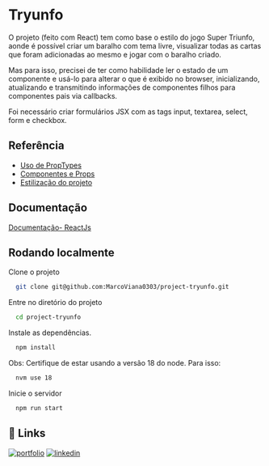 # Tryunfo

O projeto (feito com React) tem como base o estilo do jogo Super Triunfo, aonde é possível criar um baralho com tema livre, visualizar todas as cartas que foram adicionadas ao mesmo e jogar com o baralho criado. 

Mas para isso, precisei de ter como habilidade ler o estado de um componente e usá-lo para alterar o que é exibido no browser, inicializando, atualizando e transmitindo informações de componentes filhos para componentes pais via callbacks.

Foi necessário criar formulários JSX com as tags input, textarea, select, form e checkbox. 



## Referência

 - [Uso de PropTypes](https://legacy.reactjs.org/docs/typechecking-with-proptypes.html)
 - [Componentes e Props](https://legacy.reactjs.org/docs/components-and-props.html)
 - [Estilização do projeto](https://uiverse.io/Praashoo7/brave-moose-56)


## Documentação

[Documentação- ReactJs](https://legacy.reactjs.org/docs/getting-started.html)


## Rodando localmente

Clone o projeto

```bash
  git clone git@github.com:MarcoViana0303/project-tryunfo.git
```

Entre no diretório do projeto

```bash
  cd project-tryunfo
```

Instale as dependências.

```bash
  npm install
```

Obs: Certifique de estar usando a versão 18 do node. Para isso:
```bash
  nvm use 18
```


Inicie o servidor

```bash
  npm run start
```


## 🔗 Links
[![portfolio](https://img.shields.io/badge/my_portfolio-000?style=for-the-badge&logo=ko-fi&logoColor=white)](https://marcoviana-dev.vercel.app/)
[![linkedin](https://img.shields.io/badge/linkedin-0A66C2?style=for-the-badge&logo=linkedin&logoColor=white)](https://www.linkedin.com/in/marco-viana2022/)
